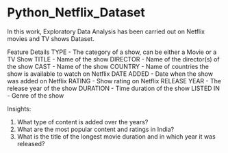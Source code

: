 # Python_Netflix_Dataset

In this work, Exploratory Data Analysis has been carried out on Netflix movies and TV shows Dataset.

Feature Details
TYPE - The category of a show, can be either a Movie or a TV Show
TITLE - Name of the show
DIRECTOR - Name of the director(s) of the show
CAST - Name of the show
COUNTRY - Name of countries the show is available to watch on Netflix
DATE ADDED - Date when the show was added on Netflix
RATING - Show rating on Netflix
RELEASE YEAR - The release year of the show
DURATION - Time duration of the show
LISTED IN - Genre of the show


Insights:
1. What type of content is added over the years?
2. What are the most popular content and ratings in India?
3. What is the title of the longest movie duration and in which year it was
released?


